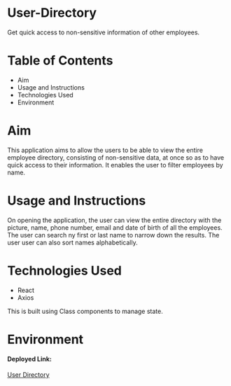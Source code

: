 # User-Directory
Get quick access to non-sensitive information of other employees.

# Table of Contents

- Aim
- Usage and Instructions
- Technologies Used
- Environment

# Aim
This application aims to allow the users to be able to view the entire employee directory, consisting of non-sensitive data, at once so as to have quick access to their information. It enables the user to filter employees by name.

# Usage and Instructions
On opening the application, the user can view the entire directory with the picture, name, phone number, email and date of birth of all the employees. The user can search ny first or last name to narrow down the results. The user user can also sort names alphabetically. 

# Technologies Used
- React
- Axios

This is built using Class components to manage state.

# Environment
#### Deployed Link:

[User Directory]()

